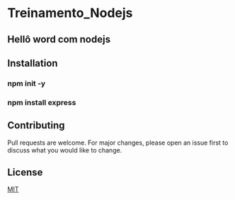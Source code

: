 # Treinamento_Nodejs

## Hellô word com nodejs


## Installation

### npm init -y
### npm install express

## Contributing
Pull requests are welcome. For major changes, please open an issue first to discuss what you would like to change.

## License
[MIT](https://choosealicense.com/licenses/mit/)
